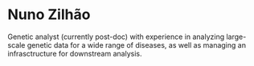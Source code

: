 # Nuno Zilhão
Genetic analyst (currently post-doc) with experience in analyzing large-scale genetic data for a wide range of diseases, as well as managing an infrasctructure for downstream analysis. 


